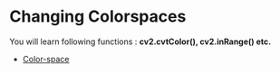 # Changing Colorspaces
You will learn following functions : **cv2.cvtColor(), cv2.inRange() etc.**
*  [Color-space](Colorspaces.py)

